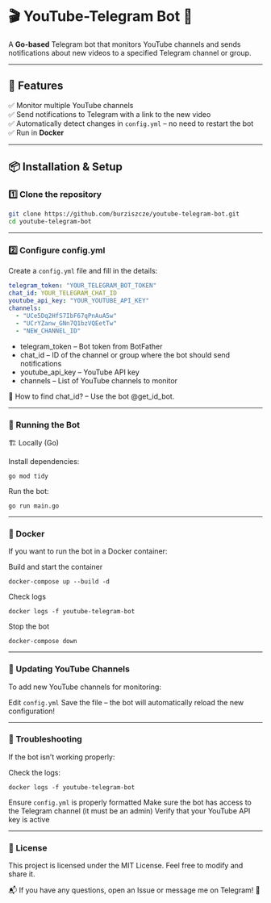 # 🎬 YouTube-Telegram Bot 📩

A **Go-based** Telegram bot that monitors YouTube channels and sends notifications about new videos to a specified Telegram channel or group.

---

## 📌 Features
✅ Monitor multiple YouTube channels  
✅ Send notifications to Telegram with a link to the new video  
✅ Automatically detect changes in `config.yml` – no need to restart the bot  
✅ Run in **Docker**  

---

## 📦 Installation & Setup

### 1️⃣ Clone the repository
```bash
git clone https://github.com/burziszcze/youtube-telegram-bot.git
cd youtube-telegram-bot
```
---

### 2️⃣ Configure config.yml
Create a `config.yml` file and fill in the details:
```yml
telegram_token: "YOUR_TELEGRAM_BOT_TOKEN"
chat_id: YOUR_TELEGRAM_CHAT_ID
youtube_api_key: "YOUR_YOUTUBE_API_KEY"
channels:
  - "UCe5Dq2HfS7IbF67qPnAuA5w"
  - "UCrYZanw_GNn7Q1bzVQEetTw"
  - "NEW_CHANNEL_ID"
```
- telegram_token – Bot token from BotFather
- chat_id – ID of the channel or group where the bot should send notifications
- youtube_api_key – YouTube API key
- channels – List of YouTube channels to monitor

🔹 How to find chat_id? – Use the bot @get_id_bot.

---

### 🚀 Running the Bot
🏗️ Locally (Go)

Install dependencies:

    go mod tidy

Run the bot:

    go run main.go

---

### 🐳 Docker

If you want to run the bot in a Docker container:

Build and start the container

    docker-compose up --build -d

Check logs

    docker logs -f youtube-telegram-bot

Stop the bot

    docker-compose down
---

### 🔄 Updating YouTube Channels

To add new YouTube channels for monitoring:

Edit `config.yml`
Save the file – the bot will automatically reload the new configuration!

---

### 🔧 Troubleshooting

If the bot isn’t working properly:

Check the logs:

    docker logs -f youtube-telegram-bot

Ensure `config.yml` is properly formatted
Make sure the bot has access to the Telegram channel (it must be an admin)
Verify that your YouTube API key is active

---

### 📜 License

This project is licensed under the MIT License. Feel free to modify and share it.

📬 If you have any questions, open an Issue or message me on Telegram! 🚀